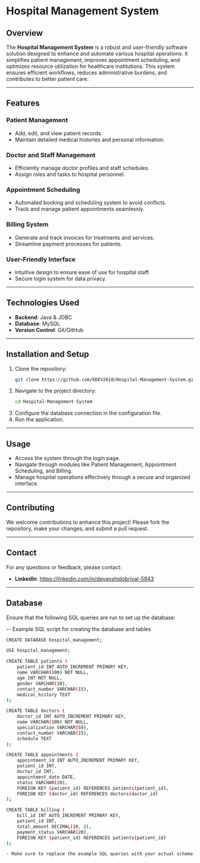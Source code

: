 # **Hospital Management System**

## **Overview**  
The **Hospital Management System** is a robust and user-friendly software solution designed to enhance and automate various hospital operations. It simplifies patient management, improves appointment scheduling, and optimizes resource utilization for healthcare institutions. This system ensures efficient workflows, reduces administrative burdens, and contributes to better patient care.

---

## **Features**  

### **Patient Management**  
- Add, edit, and view patient records.  
- Maintain detailed medical histories and personal information.  

### **Doctor and Staff Management**  
- Efficiently manage doctor profiles and staff schedules.  
- Assign roles and tasks to hospital personnel.  

### **Appointment Scheduling**  
- Automated booking and scheduling system to avoid conflicts.  
- Track and manage patient appointments seamlessly.  

### **Billing System**  
- Generate and track invoices for treatments and services.  
- Streamline payment processes for patients.  

### **User-Friendly Interface**  
- Intuitive design to ensure ease of use for hospital staff.  
- Secure login system for data privacy.  

---

## **Technologies Used**  
- **Backend**: Java & JDBC  
- **Database**: MySQL  
- **Version Control**: Git/GitHub  

---

## **Installation and Setup**  

1. Clone the repository:  
   ```bash
   git clone https://github.com/KDEV2610/Hospital-Management-System.git
2. Navigate to the project directory:
   ```bash
   cd Hospital-Management-System
3. Configure the database connection in the configuration file.
4. Run the application.

---

## **Usage**
- Access the system through the login page.
- Navigate through modules like Patient Management, Appointment Scheduling, and Billing.
- Manage hospital operations effectively through a secure and organized interface.

---

## **Contributing**
We welcome contributions to enhance this project! Please fork the repository, make your changes, and submit a pull request.

---

## **Contact**
For any questions or feedback, please contact:
- **LinkedIn**: https://linkedin.com/in/devanshidobriyal-5943

---

## **Database**
Ensure that the following SQL queries are run to set up the database:

-- Example SQL script for creating the database and tables
```bash
CREATE DATABASE hospital_management;

USE hospital_management;

CREATE TABLE patients (
    patient_id INT AUTO_INCREMENT PRIMARY KEY,
    name VARCHAR(100) NOT NULL,
    age INT NOT NULL,
    gender VARCHAR(10),
    contact_number VARCHAR(15),
    medical_history TEXT
);

CREATE TABLE doctors (
    doctor_id INT AUTO_INCREMENT PRIMARY KEY,
    name VARCHAR(100) NOT NULL,
    specialization VARCHAR(50),
    contact_number VARCHAR(15),
    schedule TEXT
);

CREATE TABLE appointments (
    appointment_id INT AUTO_INCREMENT PRIMARY KEY,
    patient_id INT,
    doctor_id INT,
    appointment_date DATE,
    status VARCHAR(20),
    FOREIGN KEY (patient_id) REFERENCES patients(patient_id),
    FOREIGN KEY (doctor_id) REFERENCES doctors(doctor_id)
);

CREATE TABLE billing (
    bill_id INT AUTO_INCREMENT PRIMARY KEY,
    patient_id INT,
    total_amount DECIMAL(10, 2),
    payment_status VARCHAR(20),
    FOREIGN KEY (patient_id) REFERENCES patients(patient_id)
);

- Make sure to replace the example SQL queries with your actual schema if different.


